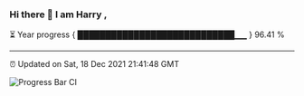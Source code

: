 ### Hi there 👋 I am Harry , 

⏳ Year progress { ████████████████████████████▁▁ } 96.41 %

---

⏰ Updated on Sat, 18 Dec 2021 21:41:48 GMT

![Progress Bar CI](https://github.com/duykhang68/duykhang68/workflows/Progress%20Bar%20CI/badge.svg)
